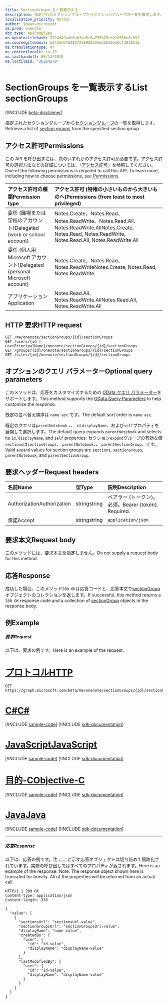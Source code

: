 ```yaml
---
title: SectionGroups を一覧表示する
description: 指定されたセクショングループからセクショングループの一覧を取得します。
localization_priority: Normal
author: jewan-microsoft
ms.prod: onenote
doc_type: apiPageType
ms.openlocfilehash: 9724d49ade6ab1ae5c6a755b29cb21d550e8c89f
ms.sourcegitcommit: b5425ebf648572569b032ded5b56e1dcf3830515
ms.translationtype: MT
ms.contentlocale: ja-JP
ms.lasthandoff: 08/13/2019
ms.locfileid: "36364270"
---
```

# <a name="list-sectiongroups"></a><span data-ttu-id="9e031-103">SectionGroups を一覧表示する</span><span class="sxs-lookup"><span data-stu-id="9e031-103">List sectionGroups</span></span>

[!INCLUDE [beta-disclaimer](../../includes/beta-disclaimer.md)]

<span data-ttu-id="9e031-104">指定されたセクショングループから[セクショングループ](../resources/sectiongroup.md)の一覧を取得します。</span><span class="sxs-lookup"><span data-stu-id="9e031-104">Retrieve a list of [section groups](../resources/sectiongroup.md) from the specified section group.</span></span>
## <a name="permissions"></a><span data-ttu-id="9e031-105">アクセス許可</span><span class="sxs-lookup"><span data-stu-id="9e031-105">Permissions</span></span>
<span data-ttu-id="9e031-p101">この API を呼び出すには、次のいずれかのアクセス許可が必要です。アクセス許可の選択方法などの詳細については、「[アクセス許可](/graph/permissions-reference)」を参照してください。</span><span class="sxs-lookup"><span data-stu-id="9e031-p101">One of the following permissions is required to call this API. To learn more, including how to choose permissions, see [Permissions](/graph/permissions-reference).</span></span>

|<span data-ttu-id="9e031-108">アクセス許可の種類</span><span class="sxs-lookup"><span data-stu-id="9e031-108">Permission type</span></span>      | <span data-ttu-id="9e031-109">アクセス許可 (特権の小さいものから大きいものへ)</span><span class="sxs-lookup"><span data-stu-id="9e031-109">Permissions (from least to most privileged)</span></span>              |
|:--------------------|:---------------------------------------------------------|
|<span data-ttu-id="9e031-110">委任 (職場または学校のアカウント)</span><span class="sxs-lookup"><span data-stu-id="9e031-110">Delegated (work or school account)</span></span> | <span data-ttu-id="9e031-111">Notes.Create、Notes.Read、Notes.ReadWrite、Notes.Read.All、Notes.ReadWrite.All</span><span class="sxs-lookup"><span data-stu-id="9e031-111">Notes.Create, Notes.Read, Notes.ReadWrite, Notes.Read.All, Notes.ReadWrite.All</span></span>    |
|<span data-ttu-id="9e031-112">委任 (個人用 Microsoft アカウント)</span><span class="sxs-lookup"><span data-stu-id="9e031-112">Delegated (personal Microsoft account)</span></span> | <span data-ttu-id="9e031-113">Notes.Create、Notes.Read、Notes.ReadWrite</span><span class="sxs-lookup"><span data-stu-id="9e031-113">Notes.Create, Notes.Read, Notes.ReadWrite</span></span>    |
|<span data-ttu-id="9e031-114">アプリケーション</span><span class="sxs-lookup"><span data-stu-id="9e031-114">Application</span></span> | <span data-ttu-id="9e031-115">Notes.Read.All、Notes.ReadWrite.All</span><span class="sxs-lookup"><span data-stu-id="9e031-115">Notes.Read.All, Notes.ReadWrite.All</span></span> |

## <a name="http-request"></a><span data-ttu-id="9e031-116">HTTP 要求</span><span class="sxs-lookup"><span data-stu-id="9e031-116">HTTP request</span></span>
<!-- { "blockType": "ignored" } -->
```http
GET /me/onenote/sectionGroups/{id}/sectionGroups
GET /users/{id | userPrincipalName}/onenote/sectionGroups/{id}/sectionGroups
GET /groups/{id}/onenote/sectionGroups/{id}/sectionGroups
GET /sites/{id}/onenote/sectionGroups/{id}/sectionGroups
```
## <a name="optional-query-parameters"></a><span data-ttu-id="9e031-117">オプションのクエリ パラメーター</span><span class="sxs-lookup"><span data-stu-id="9e031-117">Optional query parameters</span></span>
<span data-ttu-id="9e031-118">このメソッドは、応答をカスタマイズするための [OData クエリ パラメーター](https://developer.microsoft.com/graph/docs/concepts/query_parameters)をサポートします。</span><span class="sxs-lookup"><span data-stu-id="9e031-118">This method supports the [OData Query Parameters](https://developer.microsoft.com/graph/docs/concepts/query_parameters) to help customize the response.</span></span>

<span data-ttu-id="9e031-119">既定の並べ替え順序は `name asc` です。</span><span class="sxs-lookup"><span data-stu-id="9e031-119">The default sort order is `name asc`.</span></span>

<span data-ttu-id="9e031-120">既定のクエリは`parentNotebook` 、、 `id` `displayName`、および`self`プロパティを展開して選択します。</span><span class="sxs-lookup"><span data-stu-id="9e031-120">The default query expands `parentNotebook` and selects its `id`, `displayName`, and `self` properties.</span></span> <span data-ttu-id="9e031-121">セクション`expand`グループの有効な値`sections`は`sectionGroups`、 `parentNotebook`、、 `parentSectionGroup`、です。</span><span class="sxs-lookup"><span data-stu-id="9e031-121">Valid `expand` values for section groups are `sections`, `sectionGroups`, `parentNotebook`, and `parentSectionGroup`.</span></span>

## <a name="request-headers"></a><span data-ttu-id="9e031-122">要求ヘッダー</span><span class="sxs-lookup"><span data-stu-id="9e031-122">Request headers</span></span>
| <span data-ttu-id="9e031-123">名前</span><span class="sxs-lookup"><span data-stu-id="9e031-123">Name</span></span>       | <span data-ttu-id="9e031-124">型</span><span class="sxs-lookup"><span data-stu-id="9e031-124">Type</span></span> | <span data-ttu-id="9e031-125">説明</span><span class="sxs-lookup"><span data-stu-id="9e031-125">Description</span></span>|
|:-----------|:------|:----------|
| <span data-ttu-id="9e031-126">Authorization</span><span class="sxs-lookup"><span data-stu-id="9e031-126">Authorization</span></span>  | <span data-ttu-id="9e031-127">string</span><span class="sxs-lookup"><span data-stu-id="9e031-127">string</span></span>  | <span data-ttu-id="9e031-p103">ベアラー {トークン}。必須。</span><span class="sxs-lookup"><span data-stu-id="9e031-p103">Bearer {token}. Required.</span></span> |
| <span data-ttu-id="9e031-130">承諾</span><span class="sxs-lookup"><span data-stu-id="9e031-130">Accept</span></span> | <span data-ttu-id="9e031-131">string</span><span class="sxs-lookup"><span data-stu-id="9e031-131">string</span></span> | `application/json` |

## <a name="request-body"></a><span data-ttu-id="9e031-132">要求本文</span><span class="sxs-lookup"><span data-stu-id="9e031-132">Request body</span></span>
<span data-ttu-id="9e031-133">このメソッドには、要求本文を指定しません。</span><span class="sxs-lookup"><span data-stu-id="9e031-133">Do not supply a request body for this method.</span></span>

## <a name="response"></a><span data-ttu-id="9e031-134">応答</span><span class="sxs-lookup"><span data-stu-id="9e031-134">Response</span></span>

<span data-ttu-id="9e031-135">成功した場合、このメソッド`200 OK`は応答コードと、応答本文で[sectionGroup](../resources/sectiongroup.md)オブジェクトのコレクションを返します。</span><span class="sxs-lookup"><span data-stu-id="9e031-135">If successful, this method returns a `200 OK` response code and a collection of [sectionGroup](../resources/sectiongroup.md) objects in the response body.</span></span>
## <a name="example"></a><span data-ttu-id="9e031-136">例</span><span class="sxs-lookup"><span data-stu-id="9e031-136">Example</span></span>
##### <a name="request"></a><span data-ttu-id="9e031-137">要求</span><span class="sxs-lookup"><span data-stu-id="9e031-137">Request</span></span>
<span data-ttu-id="9e031-138">以下は、要求の例です。</span><span class="sxs-lookup"><span data-stu-id="9e031-138">Here is an example of the request.</span></span>

# <a name="httptabhttp"></a>[<span data-ttu-id="9e031-139">プロトコル</span><span class="sxs-lookup"><span data-stu-id="9e031-139">HTTP</span></span>](#tab/http)
<!-- {
  "blockType": "request",
  "name": "get_sectiongroups"
}-->
```http
GET https://graph.microsoft.com/beta/me/onenote/sectionGroups/{id}/sectionGroups
```
# <a name="ctabcsharp"></a>[<span data-ttu-id="9e031-140">C#</span><span class="sxs-lookup"><span data-stu-id="9e031-140">C#</span></span>](#tab/csharp)
[!INCLUDE [sample-code](../includes/snippets/csharp/get-sectiongroups-csharp-snippets.md)]
[!INCLUDE [sdk-documentation](../includes/snippets/snippets-sdk-documentation-link.md)]

# <a name="javascripttabjavascript"></a>[<span data-ttu-id="9e031-141">JavaScript</span><span class="sxs-lookup"><span data-stu-id="9e031-141">JavaScript</span></span>](#tab/javascript)
[!INCLUDE [sample-code](../includes/snippets/javascript/get-sectiongroups-javascript-snippets.md)]
[!INCLUDE [sdk-documentation](../includes/snippets/snippets-sdk-documentation-link.md)]

# <a name="objective-ctabobjc"></a>[<span data-ttu-id="9e031-142">目的-C</span><span class="sxs-lookup"><span data-stu-id="9e031-142">Objective-C</span></span>](#tab/objc)
[!INCLUDE [sample-code](../includes/snippets/objc/get-sectiongroups-objc-snippets.md)]
[!INCLUDE [sdk-documentation](../includes/snippets/snippets-sdk-documentation-link.md)]

# <a name="javatabjava"></a>[<span data-ttu-id="9e031-143">Java</span><span class="sxs-lookup"><span data-stu-id="9e031-143">Java</span></span>](#tab/java)
[!INCLUDE [sample-code](../includes/snippets/java/get-sectiongroups-java-snippets.md)]
[!INCLUDE [sdk-documentation](../includes/snippets/snippets-sdk-documentation-link.md)]

---

##### <a name="response"></a><span data-ttu-id="9e031-144">応答</span><span class="sxs-lookup"><span data-stu-id="9e031-144">Response</span></span>
<span data-ttu-id="9e031-p104">以下は、応答の例です。注:ここに示す応答オブジェクトは切り詰めて簡略化されています。実際の呼び出しではすべてのプロパティが返されます。</span><span class="sxs-lookup"><span data-stu-id="9e031-p104">Here is an example of the response. Note: The response object shown here is truncated for brevity. All of the properties will be returned from an actual call.</span></span>
<!-- {
  "blockType": "response",
  "truncated": true,
  "@odata.type": "microsoft.graph.sectionGroup",
  "isCollection": true
} -->
```http
HTTP/1.1 200 OK
Content-type: application/json
Content-length: 378

{
  "value": [
    {
      "sectionsUrl": "sectionsUrl-value",
      "sectionGroupsUrl": "sectionGroupsUrl-value",
      "displayName": "name-value",      
      "createdBy": {
        "user": {
          "id": "id-value",
          "displayName": "displayName-value"
        }
      },
      "lastModifiedBy": {
        "user": {
          "id": "id-value",
          "displayName": "displayName-value"
        }
      }
    }
  ]
}
```

<!-- uuid: 8fcb5dbc-d5aa-4681-8e31-b001d5168d79
2015-10-25 14:57:30 UTC -->
<!--
{
  "type": "#page.annotation",
  "description": "List sectionGroups",
  "keywords": "",
  "section": "documentation",
  "tocPath": "",
  "suppressions": [
  ]
}
-->
